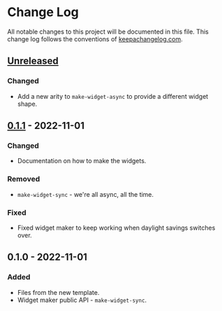 # Change Log
All notable changes to this project will be documented in this file. This change log follows the conventions of [keepachangelog.com](http://keepachangelog.com/).

## [Unreleased]
### Changed
- Add a new arity to `make-widget-async` to provide a different widget shape.

## [0.1.1] - 2022-11-01
### Changed
- Documentation on how to make the widgets.

### Removed
- `make-widget-sync` - we're all async, all the time.

### Fixed
- Fixed widget maker to keep working when daylight savings switches over.

## 0.1.0 - 2022-11-01
### Added
- Files from the new template.
- Widget maker public API - `make-widget-sync`.

[Unreleased]: https://github.com/askonomm/september/compare/0.1.1...HEAD
[0.1.1]: https://github.com/askonomm/september/compare/0.1.0...0.1.1

